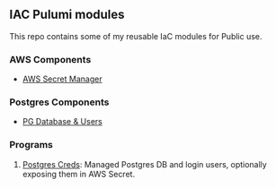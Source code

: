 ## IAC Pulumi modules

This repo contains some of my reusable IaC modules for Public use.

### AWS Components

- [AWS Secret Manager](./components/aws/secret/)

### Postgres Components

- [PG Database & Users](./components/postgres/)

### Programs

1. [Postgres Creds](./programs/db-postgres-creds/): Managed Postgres DB and login users, optionally exposing them in AWS Secret.

